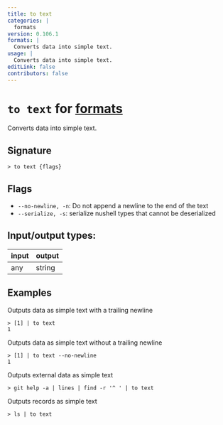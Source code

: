 ```yaml
---
title: to text
categories: |
  formats
version: 0.106.1
formats: |
  Converts data into simple text.
usage: |
  Converts data into simple text.
editLink: false
contributors: false
---
```

<!-- This file is automatically generated. Please edit the command in https://github.com/nushell/nushell instead. -->

# `to text` for [formats](/commands/categories/formats.md)

<div class='command-title'>Converts data into simple text.</div>

## Signature

```> to text {flags} ```

## Flags

 -  `--no-newline, -n`: Do not append a newline to the end of the text
 -  `--serialize, -s`: serialize nushell types that cannot be deserialized


## Input/output types:

| input | output |
| ----- | ------ |
| any   | string |
## Examples

Outputs data as simple text with a trailing newline
```nu
> [1] | to text
1

```

Outputs data as simple text without a trailing newline
```nu
> [1] | to text --no-newline
1
```

Outputs external data as simple text
```nu
> git help -a | lines | find -r '^ ' | to text

```

Outputs records as simple text
```nu
> ls | to text

```
